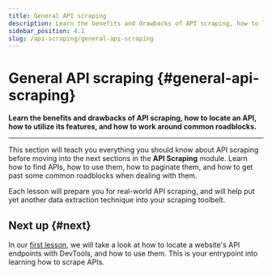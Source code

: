 ```yaml
---
title: General API scraping
description: Learn the benefits and drawbacks of API scraping, how to locate an API, how to utilize its features, and how to work around common roadblocks.
sidebar_position: 4.1
slug: /api-scraping/general-api-scraping
---
```


# General API scraping {#general-api-scraping}

**Learn the benefits and drawbacks of API scraping, how to locate an API, how to utilize its features, and how to work around common roadblocks.**

---

This section will teach you everything you should know about API scraping before moving into the next sections in the **API Scraping** module. Learn how to find APIs, how to use them, how to paginate them, and how to get past some common roadblocks when dealing with them.

Each lesson will prepare you for real-world API scraping, and will help put yet another data extraction technique into your scraping toolbelt.

## Next up {#next}

In our [first lesson](./locating_and_learning.md), we will take a look at how to locate a website's API endpoints with DevTools, and how to use them. This is your entrypoint into learning how to scrape APIs.
